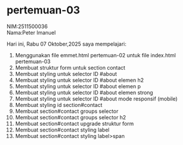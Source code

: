 # pertemuan-03
NIM:2511500036<br>
Nama:Peter Imanuel

Hari ini, Rabu 07 Oktober,2025 saya mempelajari:
<ol>
    <li>Menggunakan file emmet.html pertemuan-02 untuk file index.html pertemuan-03</li>
    <li>Membuat struktur form untuk section contact</li>
    <li>Membuat styling untuk selector ID #about</li>
    <li>Membuat styling untuk selector ID #about elemen h2</li>
    <li>Membuat styling untuk selector ID #about elemen p</li>
    <li>Membuat styling untuk selector ID #about elemen strong</li>
    <li>Membuat styling untuk selector ID #about mode responsif (mobile)</li>
    <li>Membuat styling id section#contact</li>
    <li>Membuat section#contact groups selector</li>
    <li>Membuat section#contact groups selector h2</li>
    <li>Membuat section#contact upgrade struktur form</li>
    <li>Membuat section#contact styling label</li>
    <li>Membuat section#contact styling label>span</li>
</ol>